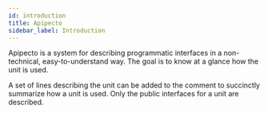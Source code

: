 ```yaml
---
id: introduction
title: Apipecto
sidebar_label: Introduction
---
```


Apipecto is a system for describing programmatic interfaces in a non-technical, easy-to-understand way. The goal is to know at a glance how the unit is used.

A set of lines describing the unit can be added to the comment to succinctly summarize how a unit is used. Only the public interfaces for a unit are described.
